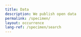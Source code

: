 ```yaml
---
title: Data
description: We publish open data
permalink: /specimen/
layout: occurrence
lang-ref: /specimen/search
---
```

